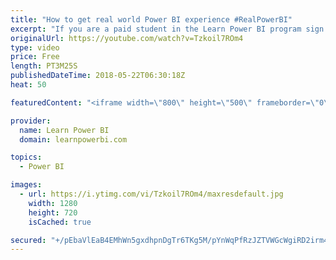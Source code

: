 ```yaml
---
title: "How to get real world Power BI experience #RealPowerBI"
excerpt: "If you are a paid student in the Learn Power BI program sign up for this adventure here: https://www.surveymonkey.com/r/JCPRXXX (Deadline May 23 6pm Pacific)  If you are interested in enrolling in the Learn Power BI program contact us at avi@avising.com ===================================== FREE Power"
originalUrl: https://youtube.com/watch?v=Tzkoil7ROm4
type: video
price: Free
length: PT3M25S
publishedDateTime: 2018-05-22T06:30:18Z
heat: 50

featuredContent: "<iframe width=\"800\" height=\"500\" frameborder=\"0\" src=\"https://www.youtube.com/embed/Tzkoil7ROm4\" allow=\"accelerometer; autoplay; encrypted-media; gyroscope; picture-in-picture\" allowfullscreen></iframe>"

provider:
  name: Learn Power BI
  domain: learnpowerbi.com

topics:
  - Power BI

images:
  - url: https://i.ytimg.com/vi/Tzkoil7ROm4/maxresdefault.jpg
    width: 1280
    height: 720
    isCached: true

secured: "+/pEbaVlEaB4EMhWn5gxdhpnDgTr6TKg5M/pYnWqPfRzJZTVWGcWgiRD2irm4x/N5Jq5UWEX7w8EbemYvcopZ8165jxXwB1WrKHHBWTOYhNJDdjFsYeyCzmHpJfUsIG8uo2Z4p588P8iQ4C0gi19PbxcwrLXFBEnYAuj+C3S2BC1UXnXMM8r5Gfa9m5JpGPxzaARgAJrWYLn2IdHFOsPbS6R6MfbzmNehJnGVpEbx103hY41blU95wUHOmjxy9OAShE2XM1FH2HaPJE0KDI8Bw/qVZ9ID6lT4qBBNTdT1fiAwt2E3AOPqhd71DtiWfyarwLRtM9b06OHYmcYV14Jgg+FkhqHc2DD0WrwGqLcQZcGcyT+79eWvcuTX3boyWMRkeG/Gcjb0vPiqL2GIvaQf4h3i4n3YDbwBY9uAzex6+U=;dCUl1us/nrGN418FJKXMYQ=="
---
```



